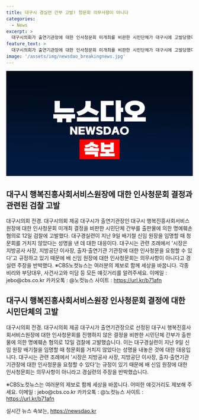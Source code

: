 ```yaml
---
title: 대구시 경실련 간부 고발! 청문회 의무사항이 아니다
categories:
  - News
excerpt: >
  대구시의회가 출연기관장에 대한 인사청문회 미개최를 비판한 시민단체가 대구시에 고발당했다. 대구경실련은 출판물을 통해 명예훼손 혐의로 검찰에 고발했는데, 이는 신임 원장 임명 시 청문회를 거치지 않았다는 대구시의 의견에 대한 대응이다. 대구시는 관련 조례에 따르면 해당 청문회는 의무사항이 아니라고 주장하고 있다.
feature_text: >
  대구시의회가 출연기관장에 대한 인사청문회 미개최를 비판한 시민단체가 대구시에 고발당했다. 대구경실련은 출판물을 통해 명예훼손 혐의로 검찰에 고발했는데, 이는 신임 원장 임명 시 청문회를 거치지 않았다는 대구시의 의견에 대한 대응이다. 대구시는 관련 조례에 따르면 해당 청문회는 의무사항이 아니라고 주장하고 있다.
image: '/assets/img/newsdao_breakingnews.jpg'
---
```


<p><img src="/assets/img/newsdao_breakingnews.jpg" alt="firstkoreanews 속보" /></p>

<h2 data-ke-size="size26">대구시 행복진흥사회서비스원장에 대한 인사청문회 결정과 관련된 검찰 고발</h2>

<p data-ke-size="size16">대구시의회 전경. 대구시의회 제공 대구시가 출연기관장인 대구시 행복진흥사회서비스원장에 대한 인사청문회 미개최 결정을 비판한 시민단체 간부를 출판물에 의한 명예훼손 혐의로 12일 검찰에 고발했다. 대구경실련이 지난 9일 배기철 신임 원장을 임명할 때 청문회를 거치지 않았다는 성명을 낸 데 대한 대응이다. 대구시는 관련 조례에서 '시장은 지방공사 사장, 지방공단 이사장, 출자·출연기관 기관장에 대한 인사청문을 요청할 수 있다'고 규정하고 있기 때문에 배 신임 원장에 대한 인사청문회는 의무사항이 아니다고 경실련 주장을 반박했다. ※CBS노컷뉴스는 여러분의 제보로 함께 세상을 바꿉니다. 각종 비리와 부당대우, 사건사고와 미담 등 모든 얘깃거리를 알려주세요. 이메일 : jebo@cbs.co.kr 카카오톡 : @노컷뉴스 사이트 : <a href="https://url.kr/b71afn">https://url.kr/b71afn</a></p>

<h2 data-ke-size="size26">대구시 행복진흥사회서비스원장 인사청문회 결정에 대한 시민단체의 고발</h2>

<p data-ke-size="size16">대구시의회 전경. 대구시의회 제공 대구시가 출연기관장으로 선정된 대구시 행복진흥사회서비스원장에 대한 인사청문회를 진행하지 않은 결정을 비판한 시민단체 간부가 출판물에 의한 명예훼손 혐의로 12일 검찰에 고발했습니다. 이는 대구경실련이 지난 9일 신임 원장 배기철을 임명할 때 청문회를 거치지 않았다는 성명을 내놓은 것에 대한 대응입니다. 대구시는 관련 조례에서 '시장은 지방공사 사장, 지방공단 이사장, 출자·출연기관 기관장에 대한 인사청문을 요청할 수 있다'는 규정이 있기 때문에 배 신임 원장에 대한 인사청문회는 의무사항이 아니라고 경실련의 주장을 반박했습니다.</p>

<p data-ke-size="size16">※CBS노컷뉴스는 여러분의 제보로 함께 세상을 바꿉니다. 어떠한 얘깃거리도 제보해 주세요. 이메일 : jebo@cbs.co.kr 카카오톡 : @노컷뉴스 사이트 : <a href="https://url.kr/b71afn">https://url.kr/b71afn</a></p>
실시간 뉴스 속보는, <a href="https://newsdao.kr" rel="dofollow">https://newsdao.kr</a>


